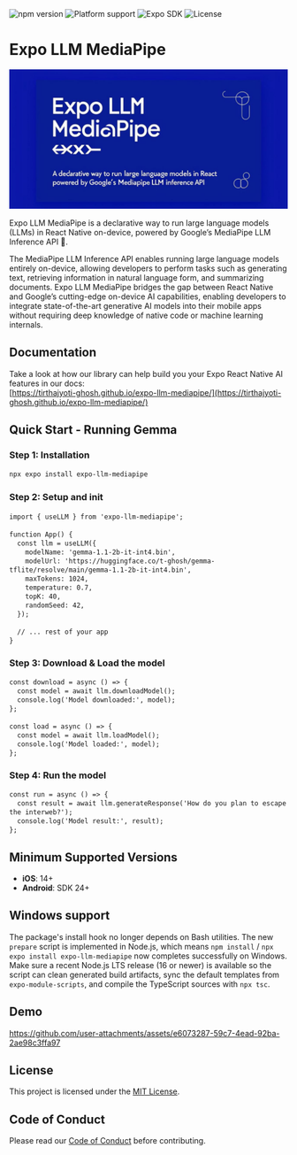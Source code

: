 <div align="left">
  <img src="https://img.shields.io/npm/v/expo-llm-mediapipe.svg?style=flat-square" alt="npm version">
  <img src="https://img.shields.io/badge/platform-Android%20%7C%20iOS-blue.svg?style=flat-square" alt="Platform support">
  <img src="https://img.shields.io/badge/Expo-SDK%2050%2B-blue.svg?style=flat-square" alt="Expo SDK">
  <img src="https://img.shields.io/badge/license-MIT-green.svg?style=flat-square" alt="License">
</div>

# Expo LLM MediaPipe

![Expo LLM MediaPipe](./assets/banner.png)

Expo LLM MediaPipe is a declarative way to run large language models (LLMs) in React Native on-device, powered by Google’s MediaPipe LLM Inference API 🚀.

The MediaPipe LLM Inference API enables running large language models entirely on-device, allowing developers to perform tasks such as generating text, retrieving information in natural language form, and summarizing documents. Expo LLM MediaPipe bridges the gap between React Native and Google’s cutting-edge on-device AI capabilities, enabling developers to integrate state-of-the-art generative AI models into their mobile apps without requiring deep knowledge of native code or machine learning internals.

## Documentation

Take a look at how our library can help build you your Expo React Native AI features in our docs: \
[https://tirthajyoti-ghosh.github.io/expo-llm-mediapipe/](https://tirthajyoti-ghosh.github.io/expo-llm-mediapipe/)

## Quick Start - Running Gemma

### Step 1: Installation

```bash
npx expo install expo-llm-mediapipe
```

### Step 2: Setup and init

```tsx
import { useLLM } from 'expo-llm-mediapipe';

function App() {
  const llm = useLLM({
    modelName: 'gemma-1.1-2b-it-int4.bin',
    modelUrl: 'https://huggingface.co/t-ghosh/gemma-tflite/resolve/main/gemma-1.1-2b-it-int4.bin',
    maxTokens: 1024,
    temperature: 0.7,
    topK: 40,
    randomSeed: 42,
  });

  // ... rest of your app
}
```

### Step 3: Download & Load the model

```tsx
const download = async () => {
  const model = await llm.downloadModel();
  console.log('Model downloaded:', model);
};

const load = async () => {
  const model = await llm.loadModel();
  console.log('Model loaded:', model);
};
```

### Step 4: Run the model

```tsx
const run = async () => {
  const result = await llm.generateResponse('How do you plan to escape the interweb?');
  console.log('Model result:', result);
};
```

## Minimum Supported Versions

- **iOS**: 14+
- **Android**: SDK 24+

## Windows support

The package's install hook no longer depends on Bash utilities. The new `prepare` script is implemented in Node.js, which means `npm install` / `npx expo install expo-llm-mediapipe` now completes successfully on Windows. Make sure a recent Node.js LTS release (16 or newer) is available so the script can clean generated build artifacts, sync the default templates from `expo-module-scripts`, and compile the TypeScript sources with `npx tsc`.

## Demo

https://github.com/user-attachments/assets/e6073287-59c7-4ead-92ba-2ae98c3ffa97



## License

This project is licensed under the [MIT License](./LICENSE).

## Code of Conduct

Please read our [Code of Conduct](./CODE_OF_CONDUCT.md) before contributing.
